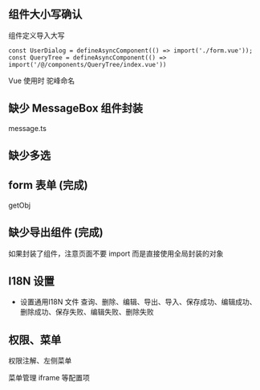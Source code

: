 ## 组件大小写确认

组件定义导入大写
```
const UserDialog = defineAsyncComponent(() => import('./form.vue'));
const QueryTree = defineAsyncComponent(() => import('/@/components/QueryTree/index.vue'))
```
Vue 使用时 驼峰命名  <user-dialog/>

## 缺少 MessageBox 组件封装

message.ts

## 缺少多选

## form 表单 (完成)
getObj


## 缺少导出组件 (完成)

如果封装了组件，注意页面不要 import 而是直接使用全局封装的对象


## I18N 设置
- 设置通用I18N 文件 查询、删除、编辑、导出、导入、保存成功、编辑成功、删除成功、保存失败、编辑失败、删除失败

## 权限、菜单

权限注解、左侧菜单

菜单管理 iframe 等配置项
